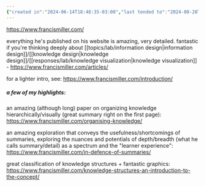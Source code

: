 ```yaml
---
{"created in":"2024-06-14T18:48:35-03:00","last tended to":"2024-08-28T15:13:32-03:00","tags":["person","informationmanagement","design","tier1","knowledgedesign","learning","visuallearning","research","🌿","lab","informationdesign","knowledgevisualization"],"dg-publish":true,"relevancescore":90,"permalink":"/people/references/lab/francis-miller/","dgPassFrontmatter":true,"created":"2024-06-14T18:48:35.670-03:00","updated":"2024-08-28T15:15:41.122-03:00"}
---
```


https://www.francismiller.com/

everything he's published on his website is amazing, very detailed. fantastic if you're thinking deeply about [[topics/lab/information design\|information design]]/[[knowledge design\|knowledge design]]/[[responses/lab/knowledge visualization\|knowledge visualization]] - https://www.francismiller.com/articles/

for a lighter intro, see: https://www.francismiller.com/introduction/

##### a few of my highlights:

an amazing (although long) paper on organizing knowledge hierarchically/visually (great summary right on the first page): https://www.francismiller.com/organising-knowledge/

an amazing exploration that conveys the usefulness/shortcomings of summaries, exploring the nuances and potentials of depth/breadth (what he calls summary/detail) as a spectrum and the "learner experience": https://www.francismiller.com/in-defence-of-summaries/

great classification of knowledge structures + fantastic graphics: https://www.francismiller.com/knowledge-structures-an-introduction-to-the-concept/